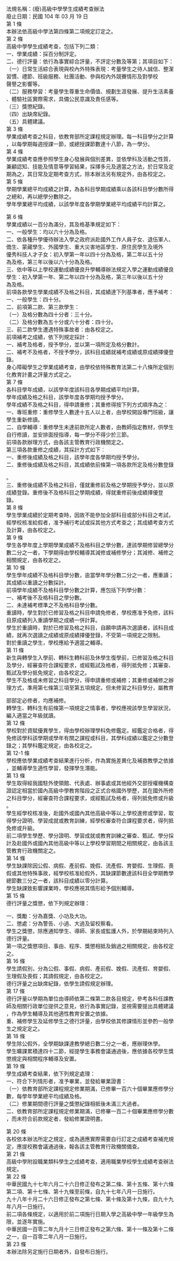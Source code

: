 法規名稱：(廢)高級中學學生成績考查辦法  
廢止日期：民國 104 年 03 月 19 日  
第 1 條  
本辦法依高級中學法第四條第二項規定訂定之。  
第 2 條  
高級中學學生成績考查，包括下列二類：  
一、學業成績：採百分制評定。  
二、德行評量：依行為事實綜合評量，不評定分數及等第；其項目如下：  
（一）日常生活綜合表現與校內外特殊表現：考量學生之待人誠信、整潔  
習慣、禮節、班級服務、社團活動、參與校內外競賽情形及對學校  
聲譽之影響等。  
（二）服務學習：考量學生尊重生命價值、規劃生涯發展、提升生活素養  
、體驗社區實際需求，具備公民意識及責任感等。  
（三）獎懲紀錄。  
（四）出缺席紀錄。  
（五）具體建議。  
第 3 條  
學業成績考查之科目，依教育部所定課程規定辦理。每一科目學分之計算  
，以每學期每週授課一節，或總授課節數達十八節，為一學分。  
第 4 條  
學業成績考查應參照學生身心發展與個別差異，並依學科及活動之性質，  
兼顧認知、技能及情意等學習結果，採擇多元及適當之方法，於日常及定  
期為之，其日常及定期考查方式，除本辦法另有規定外，由各校定之。  
第 5 條  
學期學業總平均成績之計算，為各科目學期成績乘以各該科目學分數所得  
之總和，再以總學分數除之。  
學年學業總平均成績，以該學年度各學期學業總平均成績平均計算之。  


第 6 條  
學業成績以一百分為滿分，其及格基準規定如下：  
一、一般學生：均以六十分為及格。  
二、依各種升學優待辦法入學之政府派赴國外工作人員子女、退伍軍人、  
僑生、蒙藏學生、外國學生、重大災害地區學生、原住民學生及境外  
優秀科技人才子女：初入學第一年以四十分為及格，第二年以五十分  
為及格，第三年以後以六十分為及格。  
三、依中等以上學校運動成績優良升學輔導辦法規定入學之運動成績優良  
學生：初入學第一年、第二年以四十分為及格，第三年以後以五十分  
為及格。  
前項各款學生學業成績不及格之科目，其成績達下列基準者，應予補考：  
一、一般學生：四十分。  
二、前項第二款、第三款學生：  
（一）及格分數為四十分者：三十分。  
（二）及格分數為五十分或六十分者：四十分。  
三、前二款學生遭遇特殊事故者：由各校定之。  
前項補考之成績，依下列規定採計：  
一、補考及格者，授予學分，並以第一項所定及格分數計。  
二、補考不及格者，不授予學分，該科目成績就補考成績或原成績擇優登  
錄。  
身心障礙學生之學業成績考查，由學校依特殊教育法第二十八條所定個別  
化教育計畫之評量方式定之。  
第 7 條  
各科目學年成績，以該學年度該科目各學期成績平均計算。  
學年成績及格之科目，該學年度各學期均授予學分。  
學年成績不及格之科目，得申請重修；其重修得按下列方式順序為之：  
一、專班重修：重修學生人數達十五人以上者，由學校開設專門班級，讓  
學生重新修讀。  
二、自學輔導：重修學生未達前款所定人數者，由教師指定教材，供學生  
自行修讀，並安排面授指導，每一學分不得少於三節。  
前項各款辦理方式，由各該主管教育行政機關定之。  
第三項各款重修之成績，其採計方式如下︰  
一、重修後成績及格之科目，該學年度各學期均授予學分。  
二、重修後成績及格之科目，其成績依前條第一項各款所定及格分數登錄  


。  
三、重修後成績不及格之科目，僅就重修前及格之學期授予學分，並以原  
成績登錄。重修後不及格科目之學期成績，得就重修前後成績擇優登  
錄。  
第 8 條  
學生學業成績於定期考查時，因故不能參加全部科目或部分科目之考試，  
經學校核准給假者，准予補行考試或採其他方式考查之；其成績考查方式  
及計算，由各校定之。  
第 9 條  
學生各學年度上學期學業成績不及格科目之學分數，達該學期修習總學分  
數二分之一者，下學期得由學校輔導其減修或補修學分；其減修、補修之  
相關規定，由各校定之。  
第 10 條  
學生學年成績不及格科目學分數，逾當學年學分數二分之一者，應重讀；  
其成績以重讀之分數採計。  
前項學年成績不及格科目學分數之計算，應包括下列學分數：  
一、補考後不及格科目之學分數。  
二、未達補考標準之不及格科目學分數。  
重讀時，學生對於已修習及格之科目申請免修者，學校應准予免修，該科  
目原成績列入重讀學期之成績一併計算。  
學生於重讀時，對於已修習及格之科目，自願申請再次選讀者，該科目成  
績，就再次選讀之成績或原成績擇優登錄，不受第一項規定之限制。  
對於重讀之學生，學校應給予適當之輔導。  
第 11 條  
新生與轉學生入學前、轉科生轉科前及休學生復學前，已修習及格之科目  
及學分，經審查符合課程要求，或經甄試及格者，得列抵免修；其審查、  
甄試及學分抵免規定，由各校定之。  
學生不及格或未修習之科目學分，得申請重修或補修；其重修或補修之辦  
理方式，準用第七條第三項至第五項規定。但未修習之科目學分，屬教育  


部部定必修者，均應補修。  
轉學生、轉科生有前條第一項規定之情事者，學校應視該學生學習狀況，  
編入適當之年級就讀。  
第 12 條  
學校對於資賦優異學生，得由學校辦理學科免修鑑定。經鑑定合格者，得  
免修該學科該學期或學年有關之課程或科目，其學科成績以鑑定之分數登  
錄之；其學科鑑定規定，由各校定之。  
第 12-1 條  
學校應依學業成績考查結果進行分析，作為實施差異化及補救教學之依據  
，並輔導學生適性學習，發揮學生潛能。  
第 13 條  
學生取得經我國駐外使領館、代表處、辦事處或其他經外交部授權機構查  
證認定相當於國內高級中學教育階段之正式合格國外學歷，其在國外所修  
之科目學分，經審查符合課程要求，或經甄試及格者，得列抵免修或升級  
。  
學生經學校核准後，赴國外或國內其他高級中等以上學校進修或學習，取  
得學分證明、學習成就或教育訓練，經學校審查符合課程要求者，得列抵  
免修或升級。  
前二項學生學歷、學分證明、學習成就或教育訓練之審查、甄試、學分採  
計及赴國外或國內其他高級中等以上學校學習期間之相關規定，由各該主  
管教育行政機關定之。  
第 14 條  
學生缺課除因公假、病假、產前假、娩假、流產假、育嬰假、生理假、喪  
假或其他特殊事故，經學校核准給假外，其缺課節數達該科目全學期教學  
總節數三分之一者，該科目成績以零分計算。  
學生缺課致影響課業時，學校應視其情形給予個別輔導。  
第 15 條  
德行評量之獎懲，依下列規定辦理：  


一、獎勵：分為嘉獎、小功及大功。  
二、懲處：分為警告、小過、大過及留校察看。  
學生之獎懲，除應通知學生、導師、家長或監護人外，於學期結束時列入  
德行評量。  
第一項之獎懲項目、事由、程序、獎懲相抵及銷過之相關規定，由各校定  
之。  
第 16 條  
學生請假別，分為公假、事假、病假、產前假、娩假、流產假、育嬰假、  
生理假及喪假；其請假規定，由各校定之。  
德行評量之出缺席紀錄，依學生請假規定辦理。  
第 17 條  
德行評量以學期為單位由導師依第二條第二款各目規定，參考各科任課教  
師及相關行政單位提供之意見，依行為事實記錄，並視需要提出具體建議  
，作為學生輔導及其他適性教育安置之依據。  
重、補修學生及延修學生之德行評量，由學校依其修課情形並參酌一般學  
生之規定定之。  
第 18 條  
學生除公假外，全學期缺課達教學總日數二分之一者，應辦理休學。  
學生曠課累積達四十二節，經提學生事務會議通過後，應依據各校學生獎  
懲規定與相關程序輔導及安置。  
第 19 條  
學生成績考查結果，依下列規定處理：  
一、符合下列情形者，准予畢業，並發給畢業證書：  
（一）依教育部所定課程規定修業期滿，已修畢一百六十個畢業應修學分  
數，每學年學業總平均成績及格。  
（二）修業期間德行評量之獎懲紀錄相抵後未滿三大過者。  
二、依教育部所定課程規定修業期滿，已修畢一百二十個畢業應修學分數  
，而未符合前款規定者，發給修業證明書。  


第 20 條  
各校依本辦法所定之規定，或為適應實際需要自行訂定之成績考查補充規  
定，應提校務會議通過後，報各該主管教育行政機關備查。  
第 21 條  
高級中學附設職業類科學生之成績考查，適用職業學校學生成績考查辦法  
規定。  
第 22 條  
中華民國九十七年六月二十六日修正發布之第二條、第十五條、第十六條  
第二項、第十七條、第十九條至前條，自九十七年八月一日施行。  
九十八年十月二十六日修正發布之第七條、第十條及第十九條，自九十九  
年八月一日施行。  
前二項各條規定，以適用於前二項施行日期入學之高級中學一年級學生為  
限，並逐年實施。  
中華民國一百零二年九月十三日修正發布之第六條、第十一條及第十二條  
之一，自一百零二年八月一日施行。  
第 23 條  
本辦法除另定施行日期者外，自發布日施行。  


